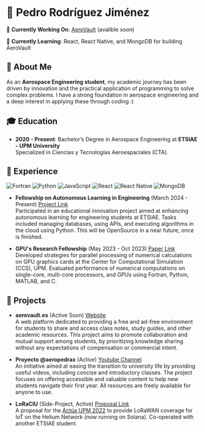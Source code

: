 # 🚀 Pedro Rodríguez Jiménez

🔭 **Currently Working On**: [AeroVault](https://aerovault.es) (avalible soon)

🌱 **Currently Learning**: React, React Native, and MongoDB for building AeroVault

## 👋 About Me

As an **Aerospace Engineering student**, my academic journey has been driven by innovation and the practical application of programming to solve complex problems. I have a strong foundation in aerospace engineering and a deep interest in applying these through coding :)

## 🎓 Education

- **2020 - Present**: Bachelor’s Degree in Aerospace Engineering at **ETSIAE - UPM University**  
  Specialized in Ciencias y Tecnologías Aeroespaciales (CTA).

## 💼 Experience

![Fortran](https://img.shields.io/badge/Fortran-%23734F96.svg?style=for-the-badge&logo=fortran&logoColor=white)
![Python](https://img.shields.io/badge/python-3670A0?style=for-the-badge&logo=python&logoColor=ffdd54)
![JavaScript](https://img.shields.io/badge/javascript-%23323330.svg?style=for-the-badge&logo=javascript&logoColor=%23F7DF1E)
![React](https://img.shields.io/badge/react-%2320232a.svg?style=for-the-badge&logo=react&logoColor=%2361DAFB)
![React Native](https://img.shields.io/badge/react_native-%2320232a.svg?style=for-the-badge&logo=react&logoColor=%2361DAFB)
![MongoDB](https://img.shields.io/badge/MongoDB-%234ea94b.svg?style=for-the-badge&logo=mongodb&logoColor=white)

- **Fellowship on Autonomous Learning in Engineering** (March 2024 - Present) [Project Link](https://innovacioneducativa.upm.es/proyectos-ie/informacion?anyo=2023-2024\&id=1160)  
  Participated in an educational innovation project aimed at enhancing autonomous learning for engineering students at ETSIAE. Tasks included managing databases, using APIs, and executing algorithms in the cloud using Python. This will be OpenSource in a near future, once is finished.

- **GPU's Research Fellowship** (May 2023 - Oct 2023) [Paper Link](https://github.com/jahrWork/GPU-Parallel/blob/pedro/GPU_Parallel_Processing.pdf)  
  Developed strategies for parallel processing of numerical calculations on GPU graphics cards at the Center for Computational Simulation (CCS), UPM. Evaluated performance of numerical computations on single-core, multi-core processors, and GPUs using Fortran, Python, MATLAB, and C.

## 🚀 Projects

- **aerovault.es** (Active Soon) [Website](https://aerovault.es)  
  A web platform dedicated to providing a free and ad-free environment for students to share and access class notes, study guides, and other academic resources. This project aims to promote collaboration and mutual support among students, by prioritizing knowledge sharing without any expectations of compensation or commercial intent.

- **Proyecto @aeropedrax** (Active) [Youtube Channel](http://youtube.com/@aeropedrax)  
  An initiative aimed at easing the transition to university life by providing useful videos, including concise and introductory classes. The project focuses on offering accessible and valuable content to help new students navigate their first year. All resources are freely available for anyone to use.
- **LoRaCIU** (Side-Project, Active) [Proposal Link](https://drive.google.com/file/d/1XCr5UZhO-WNDkvoavmJH12rydyfWYi3e/view?usp=sharing)  
  A proposal for the [Actúa UPM 2022](https://www.upm.es/Investigacion/innovacion/CreacionEmpresas/Servicios/Competicion_Creacion_Empresas) to provide LoRaWAN coverage for IoT on the Helium Network (now running on Solana). Co-operated with another ETSIAE student.

